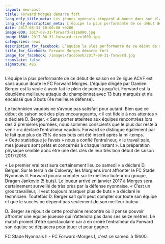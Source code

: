 ```yaml
---
layout: new-post
title: Forward Morges démarre fort
lang_only_title_meta: Les jeunes nyonnais stoppent Aubonne dans son élan
lang_only_description_meta: L’équipe la plus performante de ce début de saison en 2e ligue ACVF est sans aucun doute le FC Forward Morges. L’équipe dirigée par Damien Berger est la seule à avoir fait le plein de points jusqu’ici. Forward est la deuxième meilleure attaque du championnat avec 13 buts marqués et n’a encaissé que 3 buts (4e meilleure défense). 
date: 2017-08-31 10:00:00 +0200
image-800: 2017-08-31-forward-size800.jpg
image-1600: 2017-08-31-forward-size1600.jpg
categories: news
description_for_facebook: L’équipe la plus performante de ce début de saison en 2e ligue ACVF est sans aucun doute le FC Forward Morges. L’équipe dirigée par Damien Berger est la seule à avoir fait le plein de points jusqu’ici. Forward est la deuxième meilleure attaque du championnat avec 13 buts marqués et n’a encaissé que 3 buts (4e meilleure défense).
title_for_facebook: Forward Morges démarre fort
image_for_facebook: /images/facebook/2017-08-31-forward.jpg
translate: false
signature: ABG
---
```

L’équipe la plus performante de ce début de saison en 2e ligue ACVF est sans aucun doute le FC Forward Morges. L’équipe dirigée par Damien Berger est la seule à avoir fait le plein de points jusqu’ici. Forward est la deuxième meilleure attaque du championnat avec 13 buts marqués et n’a encaissé que 3 buts (4e meilleure défense). 

Le technicien vaudois ne s’avoue pas satisfait pour autant. Bien que ce début de saison soit des plus encourageants, « il est fidèle à nos attentes » a déclaré D. Berger. « Sans porter atteintes aux équipes rencontrées lors des 3 premières journées, nous sommes conscients que le plus dur reste à venir » a déclaré l’entraîneur vaudois. Forward se distingue également par le fait que plus de 75% de ses buts ont été inscrit après la mi-temps. « Cette statistique je l’avais » nous a confié l’entraîneur, « le travail paie, mes joueurs sont prêts et concernés à chaque instant ». La préparation physique semble donc être une des clés de leur très bon début de saison 2017/2018.

« Le premier vrai test aura certainement lieu ce samedi » a déclaré D. Berger. Sur le terrain de Colovray, les Morgiens iront affronter le FC Stade Nyonnais II. Forward pourra compter sur le meilleur buteur du groupe, Dragan Jankovic (5 buts). Le joueur arrivé en janvier 2017 à Morges sera certainement surveillé de très près par la défense nyonnaise. « C’est un gros travailleur, il veut toujours marquer plus de buts » a déclaré le technicien. Toutefois D. Berger sait qu’il peut compter sur toute son équipe et que le succès ne dépend pas seulement de son meilleur buteur. 

D. Berger se réjouit de cette prochaine rencontre où il pense pouvoir affronter une équipe joueuse qui n’attendra pas dans ses seize mètres. Le match promet d’être spectaculaire car à en croire l’entraîneur du Forward son équipe se déplacera pour jouer et pour gagner.

FC Stade Nyonnais II - FC Forward-Morges I, c'est ce samedi à 19h00.